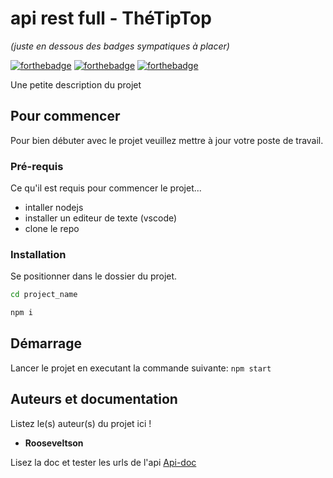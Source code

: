 # api rest full - ThéTipTop
_(juste en dessous des badges sympatiques à placer)_

[![forthebadge](https://forthebadge.com/images/badges/made-with-crayons.svg)](http://forthebadge.com)  [![forthebadge](https://forthebadge.com/images/badges/built-with-love.svg)](http://forthebadge.com) [![forthebadge](https://forthebadge.com/images/badges/powered-by-electricity.svg)](https://forthebadge.com) 

Une petite description du projet

## Pour commencer

Pour bien débuter avec le projet veuillez mettre à jour votre poste de travail.

### Pré-requis

Ce qu'il est requis pour commencer le projet...

- intaller nodejs
- installer un editeur de texte (vscode)
- clone le repo

### Installation

Se positionner dans le dossier du projet.

```sh
cd project_name

npm i
```

## Démarrage

Lancer le projet en executant la commande suivante:
``npm start``

## Auteurs et documentation
Listez le(s) auteur(s) du projet ici !
* **Rooseveltson**

Lisez la doc et tester les urls de l'api [Api-doc](http://localhost:3000/api/v1/api-docs/)

